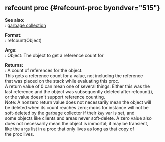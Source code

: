 ## refcount proc {#refcount-proc byondver="515"}    
**See also:**    
:   [garbage collection](/DM/garbage)    
<!-- -->    
**Format:**    
:   refcount(Object)    
<!-- -->    
**Args:**    
:   Object: The object to get a reference count for    
<!-- -->    
**Returns:**    
:   A count of references for the object.    
This gets a reference count for a value, not including the reference    
that was placed on the stack while evaluating this proc.    
A return value of 0 can mean one of several things: Either this was the    
last reference and the object was subsequently deleted after refcount(),    
or the value doesn\'t support reference counting.    
Note: A nonzero return value does not necessarily mean the object will    
be deleted when its count reaches zero; mobs for instance will not be    
soft-deleted by the garbage collector if their `key` var is set, and    
some objects like clients and areas never soft-delete. A zero value also    
does not necessarily mean the object is immortal; it may be transient,    
like the `args` list in a proc that only lives as long as that copy of    
the proc lives.  
